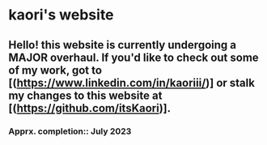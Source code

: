 # kaori's website
## Hello! this website is currently undergoing a MAJOR overhaul. If you'd like to check out some of my work, got to [(https://www.linkedin.com/in/kaoriii/)] or stalk my changes to this website at [(https://github.com/itsKaori)].

### Apprx. completion:: July 2023
